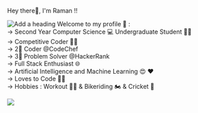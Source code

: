 Hey there👋, I'm Raman !!


![Add a heading](https://user-images.githubusercontent.com/63340485/115499175-9989d400-a28c-11eb-91b0-53a3e1b0a2dd.jpg)
Welcome to my profile 👔 :  
-> Second Year Computer Science 💻 Undergraduate Student 👨‍🎓  
-> Competitive Coder 👨‍💻  
-> 2🎇 Coder @CodeChef  
-> 3🎇 Problem Solver @HackerRank  
-> Full Stack Enthusiast  🌐  
-> Artificial Intelligence and Machine Learning 😍 ♥  
-> Loves to Code 👨‍💻  
-> Hobbies : Workout 🏋️‍♂️ & Bikeriding 🏍️ & Cricket 🏏  

![](https://komarev.com/ghpvc/?username=thestranger7&color=red)

